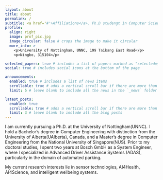 ```yaml
---
layout: about
title: about
permalink: /
subtitle: <a href='#'>Affiliations</a>. Ph.D studengt in Computer Science from the University of Nottingham
profile:
  align: right
  image: prof_pic.jpg
  image_circular: false # crops the image to make it circular
  more_info: >
    <p>University of Nottingham, UNNC, 199 Taikang East Road</p>
    <p>Ningbo, 315104</p>

selected_papers: true # includes a list of papers marked as "selected={true}"
social: true # includes social icons at the bottom of the page

announcements:
  enabled: true # includes a list of news items
  scrollable: true # adds a vertical scroll bar if there are more than 3 news items
  limit: 5 # leave blank to include all the news in the `_news` folder

latest_posts:
  enabled: true
  scrollable: true # adds a vertical scroll bar if there are more than 3 new posts items
  limit: 3 # leave blank to include all the blog posts
---
```

I am currently pursuing a Ph.D. at the University of Nottingham(UNNC). I hold a Bachelor’s degree in Computer Engineering with distinction from the University of Alberta(UAlberta), Canada, and a Master’s degree in Computer Engineering from the National University of Singapore(NUS). Prior to my doctoral studies, I spent two years at Bosch GmbH as a System Engineer, where I specialized in Advanced Driver Assistance Systems (ADAS), particularly in the domain of automated parking.

My current research interests lie in sensor technologies, AI4Health, AI4Science, and intelligent wellbeing systems.

<!-- Write your biography here. Tell the world about yourself. Link to your favorite [subreddit](http://reddit.com). You can put a picture in, too. The code is already in, just name your picture `prof_pic.jpg` and put it in the `img/` folder. -->

<!-- Put your address / P.O. box / other info right below your picture. You can also disable any of these elements by editing `profile` property of the YAML header of your `_pages/about.md`. Edit `_bibliography/papers.bib` and Jekyll will render your [publications page](/al-folio/publications/) automatically. -->

<!-- s -->
